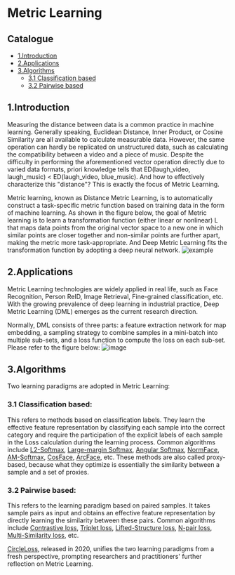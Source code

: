 # Metric Learning

## Catalogue

- [1.Introduction](#1)
- [2.Applications](#2)
- [3.Algorithms](#3)
    - [3.1 Classification based](#3.1)
    - [3.2 Pairwise based](#3.2)

<a name="1"></a>
## 1.Introduction

Measuring the distance between data is a common practice in machine learning. Generally speaking, Euclidean Distance, Inner Product, or Cosine Similarity are all available to calculate measurable data. However, the same operation can hardly be replicated on unstructured data, such as calculating the compatibility between a video and a piece of music. Despite the difficulty in performing the aforementioned vector operation directly due to varied data formats, priori knowledge tells that ED(laugh_video, laugh_music) < ED(laugh_video, blue_music). And how to effectively characterize this "distance"?  This is exactly the focus of Metric Learning.

Metric learning, known as Distance Metric Learning, is to automatically construct a task-specific metric function based on training data in the form of machine learning. As shown in the figure below, the goal of Metric learning is to learn a transformation function (either linear or nonlinear) L that maps data points from the original vector space to a new one in which similar points are closer together and non-similar points are further apart, making the metric more task-appropriate. And Deep Metric Learning fits the transformation function by adopting a deep neural network. ![example](../../images/ml_illustration.jpg)

<a name="2"></a>
## 2.Applications

Metric Learning technologies are widely applied in real life, such as Face Recognition, Person ReID, Image Retrieval, Fine-grained classification, etc. With the growing prevalence of deep learning in industrial practice, Deep Metric Learning (DML) emerges as the current research direction.

Normally, DML consists of three parts: a feature extraction network for map embedding, a sampling strategy to combine samples in a mini-batch into multiple sub-sets, and  a loss function to compute the loss on each sub-set. Please refer to the figure below: ![image](../../images/ml_pipeline.jpg)

<a name="3"></a>
## 3.Algorithms

Two learning paradigms are adopted in Metric Learning:

<a name="3.1"></a>
### 3.1 Classification based:

This refers to methods based on classification labels. They learn the effective feature representation by classifying each sample into the correct category and require the participation of  the explicit labels of each sample in the Loss calculation during the learning process. Common algorithms include [L2-Softmax](https://arxiv.org/abs/1703.09507), [Large-margin Softmax](https://arxiv.org/abs/1612.02295), [Angular Softmax]( https://arxiv.org/pdf/1704.08063.pdf), [NormFace](https://arxiv.org/abs/1704.06369), [AM-Softmax](https://arxiv.org/abs/1801.05599), [CosFace](https://arxiv.org/abs/1801.09414), [ArcFace](https://arxiv.org/abs/1801.07698), etc. These methods are also called proxy-based, because what they optimize is essentially the similarity between a sample and a set of proxies.

<a name="3.2"></a>
### 3.2 Pairwise based:

This refers to the learning paradigm based on paired samples. It takes sample pairs as input and obtains an effective feature representation by directly learning the similarity between these pairs. Common algorithms include [Contrastive loss](http://yann.lecun.com/exdb/publis/pdf/hadsell-chopra-lecun-06.pdf), [ Triplet loss](https://arxiv.org/abs/1503.03832), [Lifted-Structure loss](https://arxiv.org/abs/1511.06452), [N-pair loss](https://), [Multi-Similarity loss](https://arxiv.org/pdf/1904.06627.pdf), etc.

[CircleLoss](https://arxiv.org/abs/2002.10857), released in 2020, unifies the two learning paradigms from a fresh perspective, prompting researchers and practitioners' further reflection on Metric Learning.
